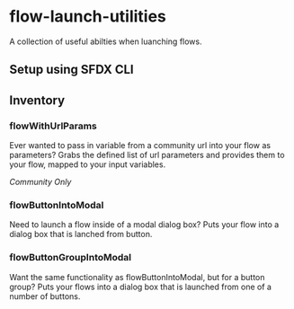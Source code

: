 # flow-launch-utilities

A collection of useful abilties when luanching flows.

## Setup using SFDX CLI

## Inventory

### flowWithUrlParams

Ever wanted to pass in variable from a community url into your flow as parameters? Grabs the defined list of url parameters and provides them to your flow, mapped to your input variables.

*Community Only*

### flowButtonIntoModal

Need to launch a flow inside of a modal dialog box? Puts your flow into a dialog box that is lanched from button.

### flowButtonGroupIntoModal

Want the same functionality as flowButtonIntoModal, but for a button group? Puts your flows into a dialog box that is launched from one of a number of buttons.